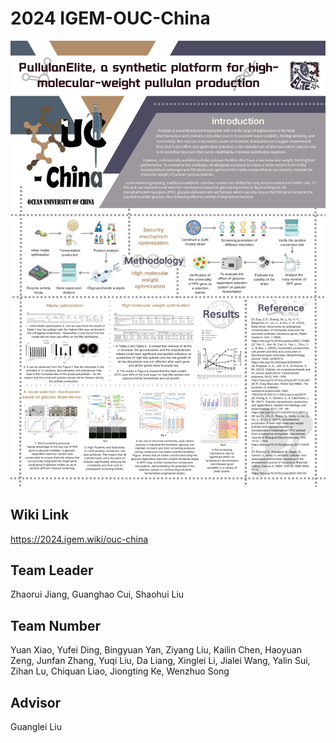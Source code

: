 # 2024 IGEM-OUC-China

![Poster](/fig/poster.png "Magic Gardens")

## Wiki Link

https://2024.igem.wiki/ouc-china

## Team Leader

Zhaorui Jiang, Guanghao Cui, Shaohui Liu

## Team Number

Yuan Xiao, Yufei Ding, Bingyuan Yan, Ziyang Liu, Kailin Chen, Haoyuan Zeng, Junfan Zhang, Yuqi Liu, Da Liang, Xinglei Li, Jialei Wang, Yalin Sui, Zihan Lu, Chiquan Liao, Jiongting Ke, Wenzhuo Song

## Advisor

Guanglei Liu
